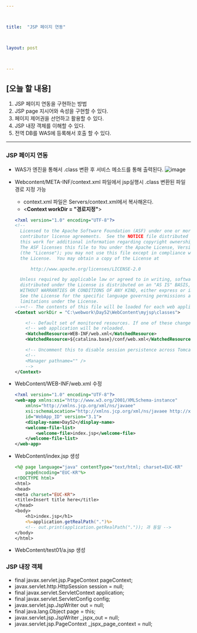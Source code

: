 ```yaml
---



title:  "JSP 페이지 연동"



layout: post



---
```



## [오늘 할 내용]
1. JSP 페이지 연동을 구현하는 방법
2. JSP page 지시어와 속성을 구현할 수 있다.
3. 페이지 제어권을 선언하고 활용할 수 있다.
4. JSP 내장 객체를 이해할 수 있다.
5. 전역 DB를 WAS에 등록해서 호출 할 수 있다.


***

### JSP 페이지 연동
- WAS가 엔진을 통해서 .class 변환 후 서비스 메소드를 통해 출력된다.
![image](https://user-images.githubusercontent.com/52989294/85810215-4f7fb100-b795-11ea-91e8-50c6d2c2b492.png)

- Webcontent/META-INF/context.xml 파일에서 jsp실행시 .class 변환된 파일 경로 지정 가능
	- context.xml 파일은 Servers/context.xml에서 복사해온다.
	- <**Context workDir = "경로지정"**>

    ~~~ xml
    <?xml version="1.0" encoding="UTF-8"?>
    <!--
      Licensed to the Apache Software Foundation (ASF) under one or more
      contributor license agreements.  See the NOTICE file distributed with
      this work for additional information regarding copyright ownership.
      The ASF licenses this file to You under the Apache License, Version 2.0
      (the "License"); you may not use this file except in compliance with
      the License.  You may obtain a copy of the License at

          http://www.apache.org/licenses/LICENSE-2.0

      Unless required by applicable law or agreed to in writing, software
      distributed under the License is distributed on an "AS IS" BASIS,
      WITHOUT WARRANTIES OR CONDITIONS OF ANY KIND, either express or implied.
      See the License for the specific language governing permissions and
      limitations under the License.
    --><!-- The contents of this file will be loaded for each web application -->
    <Context workDir = "C:\webwork\Day52\WebContent\myjsp\classes">

        <!-- Default set of monitored resources. If one of these changes, the    -->
        <!-- web application will be reloaded.                                   -->
        <WatchedResource>WEB-INF/web.xml</WatchedResource>
        <WatchedResource>${catalina.base}/conf/web.xml</WatchedResource>

        <!-- Uncomment this to disable session persistence across Tomcat restarts -->
        <!--
        <Manager pathname="" />
        -->
    </Context>
    ~~~

- WebContent/WEB-INF/web.xml 수정
    ~~~ xml
    <?xml version="1.0" encoding="UTF-8"?>
    <web-app xmlns:xsi="http://www.w3.org/2001/XMLSchema-instance"
        xmlns="http://xmlns.jcp.org/xml/ns/javaee"
        xsi:schemaLocation="http://xmlns.jcp.org/xml/ns/javaee http://xmlns.jcp.org/xml/ns/javaee/web-app_3_1.xsd"
        id="WebApp_ID" version="3.1">
        <display-name>Day52</display-name>
        <welcome-file-list>
            <welcome-file>index.jsp</welcome-file>
        </welcome-file-list>
    </web-app>
    ~~~

- WebContent/index.jsp 생성

    ~~~ jsp
    <%@ page language="java" contentType="text/html; charset=EUC-KR"
        pageEncoding="EUC-KR"%>
    <!DOCTYPE html>
    <html>
    <head>
    <meta charset="EUC-KR">
    <title>Insert title here</title>
    </head>
    <body>
        <h1>index.jsp</h1>
        <%=application.getRealPath(".")%>
        <!-- out.print(application.getRealPath(".")); 과 동일 -->
    </body>
    </html>
    ~~~

- WebContent/test01/a.jsp 생성

### JSP 내장 객체
- final javax.servlet.jsp.PageContext pageContext;
- javax.servlet.http.HttpSession session = null;
- final javax.servlet.ServletContext application;
- final javax.servlet.ServletConfig config;
- javax.servlet.jsp.JspWriter out = null;
- final java.lang.Object page = this;
- javax.servlet.jsp.JspWriter _jspx_out = null;
- javax.servlet.jsp.PageContext _jspx_page_context = null;
